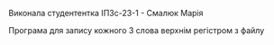 Виконала студентентка ІПЗс-23-1 - Смалюк Марія

Програма для запису кожного 3 слова верхнім регістром з файлу 
